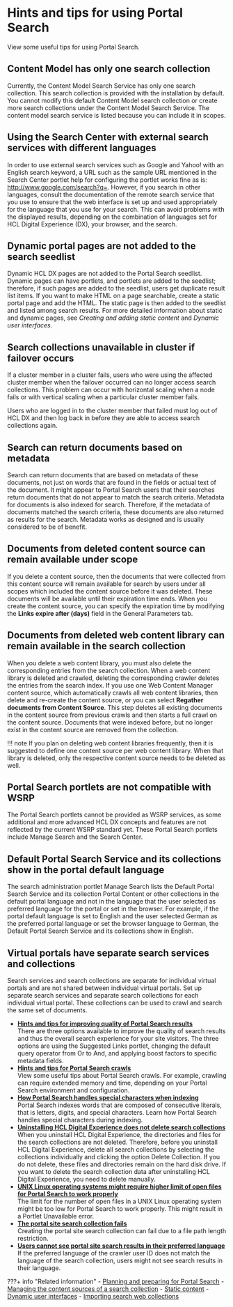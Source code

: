 # Hints and tips for using Portal Search

View some useful tips for using Portal Search.

## Content Model has only one search collection

Currently, the Content Model Search Service has only one search collection. This search collection is provided with the installation by default. You cannot modify this default Content Model search collection or create more search collections under the Content Model Search Service. The content model search service is listed because you can include it in scopes.

## Using the Search Center with external search services with different languages

In order to use external search services such as Google and Yahoo! with an English search keyword, a URL such as the sample URL mentioned in the Search Center portlet help for configuring the portlet works fine as is: http://www.google.com/search?q=. However, if you search in other languages, consult the documentation of the remote search service that you use to ensure that the web interface is set up and used appropriately for the language that you use for your search. This can avoid problems with the displayed results, depending on the combination of languages set for HCL Digital Experience (DX), your browser, and the search.

## Dynamic portal pages are not added to the search seedlist

Dynamic HCL DX pages are not added to the Portal Search seedlist. Dynamic pages can have portlets, and portlets are added to the seedlist; therefore, if such pages are added to the seedlist, users get duplicate result list items. If you want to make HTML on a page searchable, create a static portal page and add the HTML. The static page is then added to the seedlist and listed among search results. For more detailed information about static and dynamic pages, see *Creating and adding static content* and *Dynamic user interfaces*.

## Search collections unavailable in cluster if failover occurs

If a cluster member in a cluster fails, users who were using the affected cluster member when the failover occurred can no longer access search collections. This problem can occur with horizontal scaling when a node fails or with vertical scaling when a particular cluster member fails.

Users who are logged in to the cluster member that failed must log out of HCL DX and then log back in before they are able to access search collections again.

## Search can return documents based on metadata

Search can return documents that are based on metadata of these documents, not just on words that are found in the fields or actual text of the document. It might appear to Portal Search users that their searches return documents that do not appear to match the search criteria. Metadata for documents is also indexed for search. Therefore, if the metadata of documents matched the search criteria, these documents are also returned as results for the search. Metadata works as designed and is usually considered to be of benefit.

## Documents from deleted content source can remain available under scope

If you delete a content source, then the documents that were collected from this content source will remain available for search by users under all scopes which included the content source before it was deleted. These documents will be available until their expiration time ends. When you create the content source, you can specify the expiration time by modifying the **Links expire after \(days\)** field in the General Parameters tab.

## Documents from deleted web content library can remain available in the search collection

When you delete a web content library, you must also delete the corresponding entries from the search collection. When a web content library is deleted and crawled, deleting the corresponding crawler deletes the entries from the search index. If you use one Web Content Manager content source, which automatically crawls all web content libraries, then delete and re-create the content source, or you can select **Regather documents from Content Source**. This step deletes all existing documents in the content source from previous crawls and then starts a full crawl on the content source. Documents that were indexed before, but no longer exist in the content source are removed from the collection.

!!! note
    If you plan on deleting web content libraries frequently, then it is suggested to define one content source per web content library. When that library is deleted, only the respective content source needs to be deleted as well.

## Portal Search portlets are not compatible with WSRP

The Portal Search portlets cannot be provided as WSRP services, as some additional and more advanced HCL DX concepts and features are not reflected by the current WSRP standard yet. These Portal Search portlets include Manage Search and the Search Center.

## Default Portal Search Service and its collections show in the portal default language

The search administration portlet Manage Search lists the Default Portal Search Service and its collection Portal Content or other collections in the default portal language and not in the language that the user selected as preferred language for the portal or set in the browser. For example, if the portal default language is set to English and the user selected German as the preferred portal language or set the browser language to German, the Default Portal Search Service and its collections show in English.

## Virtual portals have separate search services and collections

Search services and search collections are separate for individual virtual portals and are not shared between individual virtual portals. Set up separate search services and separate search collections for each individual virtual portal. These collections can be used to crawl and search the same set of documents.


-   **[Hints and tips for improving quality of Portal Search results](srrhinttips_improve_quality_search.md)**  
There are three options available to improve the quality of search results and thus the overall search experience for your site visitors. The three options are using the Suggested Links portlet, changing the default query operator from Or to And, and applying boost factors to specific metadata fields.
-   **[Hints and tips for Portal Search crawls](srrhinttips_crawl.md)**  
View some useful tips about Portal Search crawls. For example, crawling can require extended memory and time, depending on your Portal Search environment and configuration.
-   **[How Portal Search handles special characters when indexing](srrhinttips_spechars.md)**  
Portal Search indexes words that are composed of consecutive literals, that is letters, digits, and special characters. Learn how Portal Search handles special characters during indexing.
-   **[Uninstalling HCL Digital Experience does not delete search collections](srrhinttips_uninst_nodel_scoll.md)**  
When you uninstall HCL Digital Experience, the directories and files for the search collections are not deleted. Therefore, before you uninstall HCL Digital Experience, delete all search collections by selecting the collections individually and clicking the option Delete Collection. If you do not delete, these files and directories remain on the hard disk drive. If you want to delete the search collection data after uninstalling HCL Digital Experience, you need to delete manually.
-   **[UNIX Linux operating systems might require higher limit of open files for Portal Search to work properly](srrhinttips_unix_morfile.md)**  
The limit for the number of open files in a UNIX Linux operating system might be too low for Portal Search to work properly. This might result in a Portlet Unavailable error.
-   **[The portal site search collection fails](srrhinttips_crt_scoll_fails.md)**  
Creating the portal site search collection can fail due to a file path length restriction.
-   **[Users cannot see portal site search results in their preferred language](srrhinttips_no_lang.md)**  
If the preferred language of the crawler user ID does not match the language of the search collection, users might not see search results in their language. 

<!---
-   **[On IBM i set USER.REGION variable](srrhinttips_i_ureg_var.md)**  
Under IBM i, Portal Search collections might fail to collect documents. --->

???+ info "Related information"
    - [Planning and preparing for Portal Search](../../planning_portal_search/index.md)
    - [Managing the content sources of a search collection](../administer_portal_search/setup_search_collections/mng_content_sources_search_collections/index.md)
    - [Static content](../../../create_sites/building_website/static_content/index.md)
    - [Dynamic user interfaces](../../../../extend_dx/portlets_development/dynamic_user_interfaces/index.md)
    - [Importing search web collections](../../../../deploy_dx/manage/migrate/next_steps/post_mig_activities/portal_task/mig_t_import_webcoll.md)

